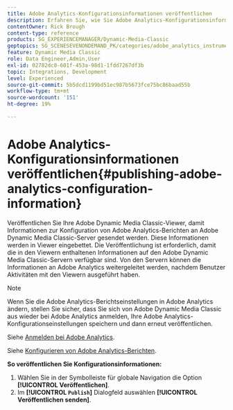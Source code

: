 ```yaml
---
title: Adobe Analytics-Konfigurationsinformationen veröffentlichen
description: Erfahren Sie, wie Sie Adobe Analytics-Konfigurationsinformationen aus Adobe Dynamic Media Classic veröffentlichen.
contentOwner: Rick Brough
content-type: reference
products: SG_EXPERIENCEMANAGER/Dynamic-Media-Classic
geptopics: SG_SCENESEVENONDEMAND_PK/categories/adobe_analytics_instrumentation_kit
feature: Dynamic Media Classic
role: Data Engineer,Admin,User
exl-id: 02782dc0-601f-453a-98d1-1fdd7267df3b
topic: Integrations, Development
level: Experienced
source-git-commit: 5b5dcd1199bd51ec987b5673fce75bc86baad55b
workflow-type: tm+mt
source-wordcount: '151'
ht-degree: 19%

---
```


# Adobe Analytics-Konfigurationsinformationen veröffentlichen{#publishing-adobe-analytics-configuration-information}

Veröffentlichen Sie Ihre Adobe Dynamic Media Classic-Viewer, damit Informationen zur Konfiguration von Adobe Analytics-Berichten an Adobe Dynamic Media Classic-Server gesendet werden. Diese Informationen werden in Viewer eingebettet. Die Veröffentlichung ist erforderlich, damit die in den Viewern enthaltenen Informationen auf den Adobe Dynamic Media Classic-Servern verfügbar sind. Von den Servern können die Informationen an Adobe Analytics weitergeleitet werden, nachdem Benutzer Aktivitäten mit den Viewern ausgeführt haben.

>[!NOTE]
>
>Wenn Sie die Adobe Analytics-Berichtseinstellungen in Adobe Analytics ändern, stellen Sie sicher, dass Sie sich von Adobe Dynamic Media Classic aus wieder bei Adobe Analytics anmelden, Ihre Adobe Analytics-Konfigurationseinstellungen speichern und dann erneut veröffentlichen.

Siehe [Anmelden bei Adobe Analytics](log-analytics.md#log_in_to_adobe_analytics).

Siehe [Konfigurieren von Adobe Analytics-Berichten](configuring-analytics-reports.md#configuring_adobe_analytics_reports).

**So veröffentlichen Sie Konfigurationsinformationen:**

1. Wählen Sie in der Symbolleiste für globale Navigation die Option **[!UICONTROL Veröffentlichen]**.
1. Im **[!UICONTROL `Publish`]** Dialogfeld auswählen **[!UICONTROL Veröffentlichen senden]**.
